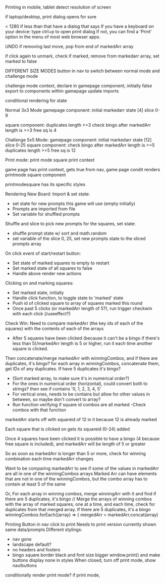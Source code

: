 Printing
in mobile, tablet
detect resolution of screen

if 
laptop/desktop, print dialog opens for sure

< 1280
if less than that have a dialog that says
If you have a keyboard on your device: type ctrl+p to open print dialog
If not, you can find a 'Print' option in the menu of most web browser apps.



UNDO
if removing last move, pop from end of markedArr array

if click again to unmark, 
check if marked, remove from markedarr array, set marked to false


DIFFERENT SIZE MODES
button in nav to switch between normal mode and challenge mode 

challenge mode context, 
declare in gamepage component, initially false
export to components within gamepage
update imports

conditional rendering for state 

Normal 3x3 Mode
  gamepage component:
    initial markedarr state [4]
    slice 0-9
    
  square component:
  duplicates length >=3
    check bingo after markedArr length is >=3
    free sq is 4

Challenge 5x5 Mode:
  gamepage component:
    initial markedarr state [12]
    slice 0-25
  square component:
    check bingo after markedArr length is >=5
     duplicates length >=5
    free sq is 12




Print mode:
print mode square
print context

game page has print context, gets true from nav, game page condit renders printmode square component

printmodesquare has its specific styles



Rendering New Board:
Import & set state:
- set state for new prompts this game will use (empty initially)
- Prompts are imported from file
- Set variable for shuffled prompts

Shuffle and slice to pick new prompts for the squares, set state:
- shuffle prompt state w/ sort and math.random
- set variable of the slice 0, 25, set new prompts state to the sliced prompts array

On click event of start/restart button:
- Set state of marked squares to empty to restart
- Set marked state of all squares to false
- Handle above render new actions


Clicking on and marking squares:
- Set marked state, initially
- Handle click function, to toggle state to 'marked' state
- Push id of clicked square to array of squares marked this round
- Once past 5 clicks (or markedArr length of 5?), run trigger checkwin with each click (/useeffect?)


Check Win: 
Need to compare markedArr (the key ids of each of the squares) with the contents of each of the arrays
- After 5 squares have been clicked (because it can't be a bingo if there's less than 5)/markedArr length is 5 or higher, run it each time another square is clicked.

Then concatenate/merge markedArr with winningCombos, and if there are duplicates, it's bingo?
for each array in winningCombos, concatenate them, get IDs of any duplicates. If have 5 duplicates it's bingo?



- (Sort marked array, to make sure it's in numerical order?)
- For the ones in numerical order (horizontal), could convert both to strings? then see if contains '0, 1, 2, 3, 4, 5'
- For vertical  ones, needs to be contains but allow for other values in between, so maybe don't convert to array?
- Run function verifying if square id combos are all marked
-Check combos with that function


markedArr starts off with squareid of 12 in it because 12 is already marked

Each square that is clicked on gets its squareid (0-24) added

Once 4 squares have been clicked it is possible to have a bingo (4 because free square is included), and markedArr will be length of 5 or greater

So as soon as markedArr is longer than 5 or more, check for winning combination each time markedArr changes 

Want to be comparing markedArr to see if some of the values in markedArr are all in one of the winningCombos arrays 
Marked Arr can have elements that are not in one of the winningCombos, but the combo array has to contain at least 5 of the same


Or, 
For each array in winning combos, merge winningArr with it and find if there are 5 duplicates, it's bingo 
    // Merge the arrays of winning combos with the array of marked squares, one at a time, and each time, check for duplicates from that merged array. If there are 5 duplicates, it's a bingo 
    winningCombos.forEach((array) => {
      mergedArr = markedArr.concat(array)

Printing
Button in nav click to print
Needs to print version currently shown
same data/prompts
Different stylings:
- nav gone
- landscape default? 
- no headers and footers
- bingo square border black and font size bigger 
window.print()
and make buttons display none in styles
When closed, turn off print mode, show nav/buttons

conditionally render print mode?
if print mode, 
